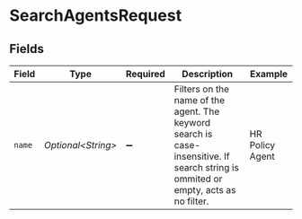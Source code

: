 # SearchAgentsRequest


## Fields

| Field                                                                                                                              | Type                                                                                                                               | Required                                                                                                                           | Description                                                                                                                        | Example                                                                                                                            |
| ---------------------------------------------------------------------------------------------------------------------------------- | ---------------------------------------------------------------------------------------------------------------------------------- | ---------------------------------------------------------------------------------------------------------------------------------- | ---------------------------------------------------------------------------------------------------------------------------------- | ---------------------------------------------------------------------------------------------------------------------------------- |
| `name`                                                                                                                             | *Optional\<String>*                                                                                                                | :heavy_minus_sign:                                                                                                                 | Filters on the name of the agent. The keyword search is case-insensitive. If search string is ommited or empty, acts as no filter. | HR Policy Agent                                                                                                                    |